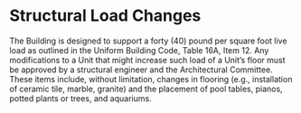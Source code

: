 # Structural Load Changes

The Building is designed to support a forty \(40\) pound per square foot live load as outlined in the Uniform Building Code, Table 16A, Item 12. Any modifications to a Unit that might increase such load of a Unit’s floor must be approved by a structural engineer and the Architectural Committee. These items include, without limitation, changes in flooring \(e.g., installation of ceramic tile, marble, granite\) and the placement of pool tables, pianos, potted plants or trees, and aquariums.

